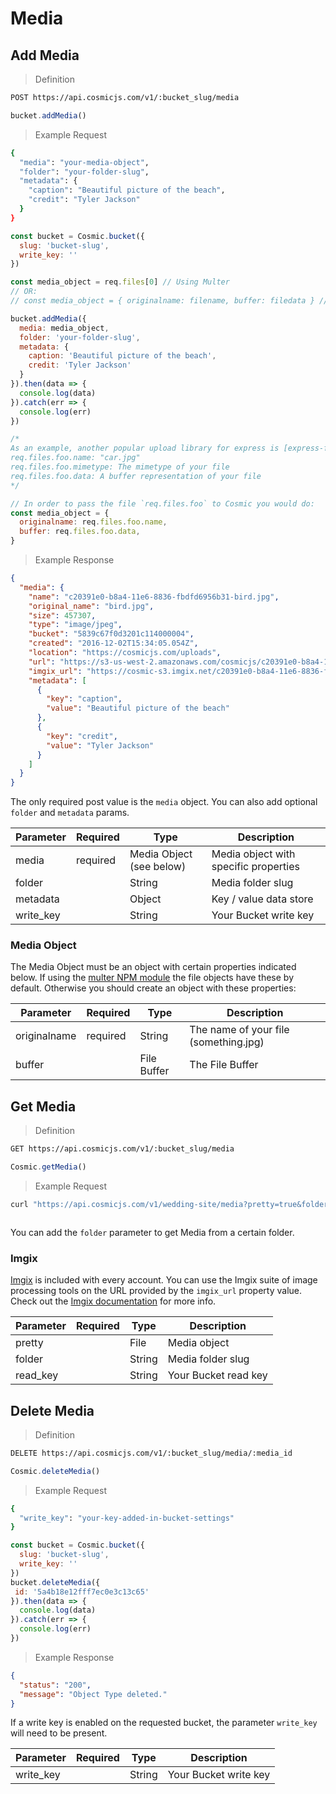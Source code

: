 # Media

## Add Media

> Definition

```bash
POST https://api.cosmicjs.com/v1/:bucket_slug/media
```

```javascript
bucket.addMedia()
```

> Example Request

```bash
{
  "media": "your-media-object",
  "folder": "your-folder-slug",
  "metadata": {
    "caption": "Beautiful picture of the beach",
    "credit": "Tyler Jackson"
  }
}
```

```javascript
const bucket = Cosmic.bucket({
  slug: 'bucket-slug',
  write_key: ''
})

const media_object = req.files[0] // Using Multer
// OR:
// const media_object = { originalname: filename, buffer: filedata } // Not using Multer

bucket.addMedia({
  media: media_object,
  folder: 'your-folder-slug',
  metadata: {
    caption: 'Beautiful picture of the beach',
    credit: 'Tyler Jackson'
  }
}).then(data => {
  console.log(data)
}).catch(err => {
  console.log(err)
})

/*
As an example, another popular upload library for express is [express-fileupload](https://www.npmjs.com/package/express-fileupload). File objects obtained through this have the following properties:
req.files.foo.name: "car.jpg"
req.files.foo.mimetype: The mimetype of your file
req.files.foo.data: A buffer representation of your file
*/

// In order to pass the file `req.files.foo` to Cosmic you would do:
const media_object = {
  originalname: req.files.foo.name,
  buffer: req.files.foo.data,
}
```


> Example Response

```json
{
  "media": {
    "name": "c20391e0-b8a4-11e6-8836-fbdfd6956b31-bird.jpg",
    "original_name": "bird.jpg",
    "size": 457307,
    "type": "image/jpeg",
    "bucket": "5839c67f0d3201c114000004",
    "created": "2016-12-02T15:34:05.054Z",
    "location": "https://cosmicjs.com/uploads",
    "url": "https://s3-us-west-2.amazonaws.com/cosmicjs/c20391e0-b8a4-11e6-8836-fbdfd6956b31-bird.jpg",
    "imgix_url": "https://cosmic-s3.imgix.net/c20391e0-b8a4-11e6-8836-fbdfd6956b31-bird.jpg",
    "metadata": [
      {
        "key": "caption",
        "value": "Beautiful picture of the beach"
      },
      {
        "key": "credit",
        "value": "Tyler Jackson"
      }
    ]
  }
}
```


The only required post value is the `media` object. You can also add optional `folder` and `metadata` params.

Parameter | Required | Type | Description
--------- | ------- | ----------- | -----------
media | required | Media Object (see below) | Media object with specific properties
folder | | String | Media folder slug
metadata | | Object | Key / value data store
write_key | | String | Your Bucket write key

### Media Object
The Media Object must be an object with certain properties indicated below. If using the <a href="https://www.npmjs.com/package/multer" target="blank">multer NPM module</a> the file objects have these by default. Otherwise you should create an object with these properties:


Parameter | Required | Type | Description
--------- | ------- | ----------- | -----------
originalname | required | String | The name of your file (something.jpg)
buffer | | File Buffer | The File Buffer


## Get Media

> Definition

```bash
GET https://api.cosmicjs.com/v1/:bucket_slug/media
```

```javascript
Cosmic.getMedia()
```

> Example Request

```bash
curl "https://api.cosmicjs.com/v1/wedding-site/media?pretty=true&folder=groomsmen&limit=3"
```

<script src="https://embed.runkit.com"></script>
<pre class="runkit" id="runkit-get-media"></pre>
<script>var notebook = RunKit.createNotebook({
    // the parent element for the new notebook
    element: document.getElementById("runkit-get-media"),
    // specify the source of the notebook
    source: "const Cosmic = require('cosmicjs')\n\
const api = Cosmic()\n\
const bucket = api.bucket({\n\
  slug: 'wedding-site',\n\
  read_key: ''\n\
})\n\
const data = (await bucket.getMedia({\n\
  folder: 'groomsmen',\n\
  limit: 3\n\
})).media"
})</script>

You can add the `folder` parameter to get Media from a certain folder.

### Imgix
<a href="https://imgix.com/" target="_blank">Imgix</a> is included with every account.  You can use the Imgix suite of image processing tools on the URL provided by the `imgix_url` property value.  Check out the <a href="https://docs.imgix.com/" target="_blank">Imgix documentation</a> for more info.

Parameter | Required | Type | Description
--------- | ------- | ----------- | -----------
pretty | | File | Media object
folder | | String | Media folder slug
read_key | | String | Your Bucket read key

## Delete Media

> Definition

```bash
DELETE https://api.cosmicjs.com/v1/:bucket_slug/media/:media_id
```

```javascript
Cosmic.deleteMedia()
```

> Example Request

```bash
{
  "write_key": "your-key-added-in-bucket-settings"
}
```

```javascript
const bucket = Cosmic.bucket({
  slug: 'bucket-slug',
  write_key: ''
})
bucket.deleteMedia({
 id: '5a4b18e12fff7ec0e3c13c65'
}).then(data => {
  console.log(data)
}).catch(err => {
  console.log(err)
})
```


> Example Response

```json
{
  "status": "200",
  "message": "Object Type deleted."
}
```


If a write key is enabled on the requested bucket, the parameter `write_key` will need to be present.

Parameter | Required | Type | Description
--------- | ------- | ----------- | -----------
write_key | | String | Your Bucket write key
